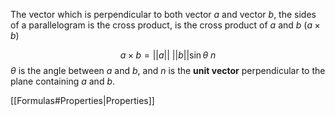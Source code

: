 The vector which is perpendicular to both vector $a$ and vector $b$, the sides of a  parallelogram is the cross product, is the cross product of $a$ and $b$ ($a \times b$)

$$
a \times b = ||a|| \ ||b|| \sin {\theta} \ n
$$
$\theta$ is the angle between $a$ and $b$, and $n$ is the **unit vector** perpendicular to the plane containing $a$ and $b$.



[[Formulas#Properties|Properties]]
